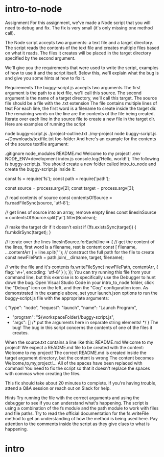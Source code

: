 # intro-to-node
  Assignment
For this assignment, we've made a Node script that you will need to debug and fix. The fix is very small (it's only missing one method call).

The Node script accepts two arguments: a text file and a target directory. The script reads the contents of the text file and creates multiple files based on what it reads. The files it creates will be placed in the target directory specified by the second argument.

We'll give you the requirements that were used to write the script, examples of how to use it and the script itself. Below this, we'll explain what the bug is and give you some hints at how to fix it.

Requirements
The buggy-script.js accepts two arguments
The first argument is the path to a text file, we'll call this source.
The second argument is the name of a target directory, we'll call this target.
The source file should be a file with the .txt extension
The file contains multiple lines of text
For each line, the first word is a filename to create inside the target dir.
The remaining words on the line are the contents of the file being created.
Iterate over each line in the source file to create a new file in the target dir.
Here are examples of running the script

node buggy-script.js ./project-outline.txt ./my-project
node buggy-script.js ~/Downloads/textfile.txt foo-folder
And here's an example for the contents of the source textfile argument:

.gitignore node_modules
README.md Welcome to my project!
.env NODE_ENV=development
index.js console.log('Hello, world!');
The following is buggy-script.js. You should create a new folder called intro_to_node and create the buggy-script.js inside it:

const fs = require('fs');
const path = require('path');

const source = process.argv[2];
const target = process.argv[3];

// read contents of source
const contentsOfSource = fs.readFileSync(source, 'utf-8');

// get lines of source into an array, remove empty lines
const linesInSource = contentsOfSource.split('\n').filter(Boolean);

// make the target dir if it doesn't exist
if (!fs.existsSync(target)) {
  fs.mkdirSync(target);
}

// iterate over the lines
linesInSource.forEach(line => {
  // get the content of the lines, first word is a filename, rest is content
  const [ filename, ...contentArr ] = line.split(' ');
  // construct the full path for the file to create
  const newFilePath = path.join(__dirname, target, filename);

  // write the file and it's contents
  fs.writeFileSync(
    newFilePath,
    contentArr,
    { flag: 'w+', encoding: 'utf-8' }
  );
});
You can try running this file from your command line, but this exercise is to specifically use the Debugger to hunt down the bug. Open Visual Studio Code in your intro_to_node folder, click the "Debug" icon on the left, and then the "Cog" configuration icon. As demonstrated in the example above, set your launch.json options to run the buggy-script.js file with the appropriate arguments:

  {
    "type": "node",
    "request": "launch",
    "name": "Launch Program",
+   "program": "${workspaceFolder}/buggy-script.js",
+   "args": [] /* put the arguments here in separate string elements! */
  }
The bug!
The bug in this script concerns the contents of one of the files it creates.

When the source.txt contains a line like this: README.md Welcome to my project!
We expect a README.md file to be created with the content: Welcome to my project!
The correct README.md is created inside the target argument directory, but the content is wrong
The content becomes Welcome,to,my,project!... All of the spaces have been replaced with commas!
You need to fix the script so that it doesn't replace the spaces with commas when creating the files.

This fix should take about 20 minutes to complete. If you're having trouble, attend a Q&A session or reach out on Slack for help.

Hints
Try running the file with the correct arguments and using the debugger to see if you can understand what's happening.
The script is using a combination of the fs module and the path module to work with files and file paths.
Try to read the official documentation for the fs.writeFile method to get an understanding of how the method is being used here.
Pay attention to the comments inside the script as they give clues to what is happening.
# intro
